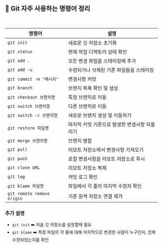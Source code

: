 ## 📓 Git 자주 사용하는 명령어 정리

<br>
  
| 명령어                | 설명                                 | 
|-----------------------|------------------------------------|
| `git init`           | 새로운 깃 저장소 초기화              |
| `git status`         | 현재 작업 디렉토리 상태 확인          |
| `git add .`          | 모든 변경 파일을 스테이징에 추가       |
| `git add -u`         | 수정되거나 삭제된 기존 파일들을 스테이징      |
| `git commit -m "메시지"` | 변경사항 커밋                       |
| `git branch`         | 브랜치 목록 확인 및 생성             |
| `git checkout 브랜치명` | 특정 브랜치로 이동                  |
| `git switch 브랜치명`         | 다른 브랜치로 이동           |
| `git switch -c 브랜치명`        | 새로운 브랜치 생성 및 이동하기           |
| `git restore 파일명` | 마지막 커밋 기준으로 발생한 변경사항 되돌리기    |
| `git merge 브랜치명`  | 브랜치 병합                         |
| `git pull`           | 리모트 저장소에서 변경사항 가져오기    |
| `git push`           | 로컬 변경사항을 리모트 저장소로 푸시   |
| `git clone URL`      | 리모트 저장소 복제                   |
| `git log`            | 커밋 로그 확인                      |
| `git blame 파일명`   | 파일에서 각 줄의 마지막 수정자 확인    |
| `git remote remove origin`   | 기존 원격 저장소 연결 제거    |

### 추가 설명
* `git init` ➡️ 처음 깃 저장소를 설정할때 필요
* `git blame` ➡️ 특정 파일의 각 줄에 대해 마지막으로 변경한 사람이 누구인지, 언제 수정되었는지를 확인

<br>